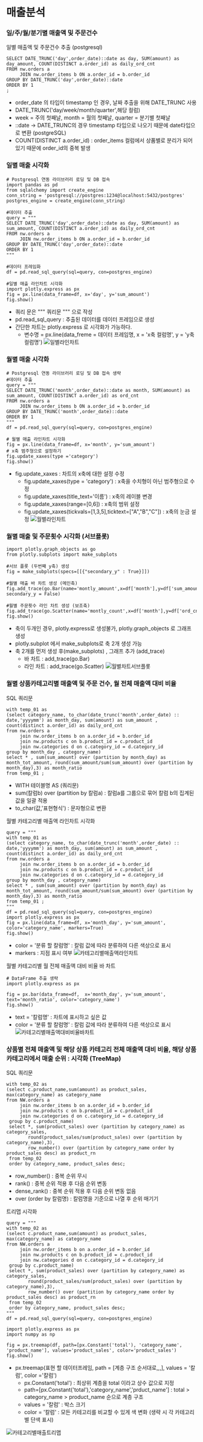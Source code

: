# 매출분석

### 일/주/월/분기별 매출액 및 주문건수
일별 매출액 및 주문건수 추출 (postgresql)

```
SELECT DATE_TRUNC('day',order_date)::date as day, SUM(amount) as day_amount, COUNT(DISTINCT a.order_id) as daily_ord_cnt
FROM nw.orders a
     JOIN nw.order_items b ON a.order_id = b.order_id 
GROUP BY DATE_TRUNC('day',order_date)::date
ORDER BY 1
;
```
- order_date 의 타입이 timestamp 인 경우, 날짜 추출을 위해 DATE_TRUNC 사용
- DATE_TRUNC('day/week/month/quarter',해당 컬럼)
- week = 주의 첫째날, month = 월의 첫째날, quarter = 분기별 첫째날
- ::date -> DATE_TRUNC의 경우 timestamp 타입으로 나오기 때문에 date타입으로 변환 (postgreSQL)
- COUNT(DISTINCT a.order_id) : order_items 컬럼에서 상품별로 분리가 되어있기 때문에 order_id의 중복 발생
  

### 일별 매출 시각화

```
# Postgresql 연동 라이브러리 로딩 및 DB 접속
import pandas as pd
from sqlalchemy import create_engine
conn_string = 'postgresql://postgres:1234@localhost:5432/postgres'
postgres_engine = create_engine(conn_string)

#데이터 추출
query = """
SELECT DATE_TRUNC('day',order_date)::date as day, SUM(amount) as sum_amount, COUNT(DISTINCT a.order_id) as daily_ord_cnt
FROM nw.orders a
     JOIN nw.order_items b ON a.order_id = b.order_id 
GROUP BY DATE_TRUNC('day',order_date)::date
ORDER BY 1
"""

#데이터 프레임화
df = pd.read_sql_query(sql=query, con=postgres_engine)

#일별 매출 라인차트 시각화
import plotly.express as px
fig = px.line(data_frame=df, x='day', y='sum_amount')
fig.show()
```
- 쿼리 문은 """ 쿼리문 """ 으로 작성
- pd.read_sql_query : 추출된 데이터를 데이터 프레임으로 생성
- 간단한 차트는 plotly.express 로 시각화가 가능하다.
  - 변수명 = px.line(data_freme = 데이터 프레임명, x = 'x축 컬럼명', y = 'y축 컬럼명')
![일별라인차트](https://github.com/applesatang/TIL/blob/main/%EC%82%AC%EB%A1%80%EB%A1%9C%20%EB%B0%B0%EC%9A%B0%EB%8A%94%20SQL/img/001.png)

### 월별 매출 시각화
```
# Postgresql 연동 라이브러리 로딩 및 DB 접속 생략
#데이터 추출
query = """
SELECT DATE_TRUNC('month',order_date)::date as month, SUM(amount) as sum_amount, COUNT(DISTINCT a.order_id) as ord_cnt
FROM nw.orders a
     JOIN nw.order_items b ON a.order_id = b.order_id 
GROUP BY DATE_TRUNC('month',order_date)::date
ORDER BY 1
"""
df = pd.read_sql_query(sql=query, con=postgres_engine)

# 월별 매출 라인차트 시각화
fig = px.line(data_frame=df, x='month', y='sum_amount')
# x축 범주형으로 설정하기
fig.update_xaxes(type ='category')
fig.show()
```
- fig.update_xaxes : 차트의 x축에 대한 설정 수정
  - fig.update_xaxes(type = 'category') : x축을 수치형이 아닌 범주형으로 수정
  - fig.update_xaxes(title_text='이름') : x축의 레이블 변경
  - fig.update_xaxes(range=[0,6]) : x축의 범위 설정
  - fig.update_xaxes(tickvals=[1,3,5],ticktext=["A","B","C"]) : x축의 눈금 설정
![월별라인차트](https://github.com/applesatang/TIL/blob/main/%EC%82%AC%EB%A1%80%EB%A1%9C%20%EB%B0%B0%EC%9A%B0%EB%8A%94%20SQL/img/002.png)


### 월별 매출 및 주문횟수 시각화 (서브플롯)
```
import plotly.graph_objects as go
from plotly.subplots import make_subplots

#서브 플롯 (두번째 y축) 생성
fig = make_subplots(specs=[[{"secondary_y" : True}]])

#월별 매출 바 차트 생성 (메인축)
fig.add_trace(go.Bar(name='montly_amount',x=df['month'],y=df['sum_amount']), secondary_y = False)

#월별 주문횟수 라인 차트 생성 (보조축)
fig.add_trace(go.Scatter(name='montly_count',x=df['month'],y=df['ord_cnt']),secondary_y=True)
fig.show()

```
- 축이 두개인 경우, plotly.express로 생성불가, plotly.graph_objects 로 그래프 생성
- plotly.subplot 에서 make_subplots로 축 2개 생성 가능
- 축 2개를 먼저 생성 후(make_subplots) , 그래프 추가 (add_trace)
  - 바 차트 : add_trace(go.Bar)
  - 라인 차트 : add_trace(go.Scatter)
![월별차트서브플롯](https://github.com/applesatang/TIL/blob/main/%EC%82%AC%EB%A1%80%EB%A1%9C%20%EB%B0%B0%EC%9A%B0%EB%8A%94%20SQL/img/003.png)


### 월별 상품카테고리별 매출액 및 주문 건수, 월 전체 매출액 대비 비율
SQL 쿼리문
```
with temp_01 as 
(select category_name, to_char(date_trunc('month',order_date) :: date,'yyyymm') as month_day, sum(amount) as sum_amount , count(distinct a.order_id) as daily_ord_cnt
from nw.orders a
     join nw.order_items b on a.order_id = b.order_id 
     join nw.products c on b.product_id = c.product_id 
     join nw.categories d on c.category_id = d.category_id 
group by month_day , category_name)
select * , sum(sum_amount) over (partition by month_day) as month_tot_amount, round(sum_amount/sum(sum_amount) over (partition by month_day),3) as month_ratio
from temp_01 ;
```
- WITH 테이블명 AS (쿼리문)
- sum(칼럼b) over (partition by 칼럼a) : 칼럼a를 그룹으로 묶어 칼럼 b의 집계된 값을 일괄 적용
- to_char(값,'표현형식') : 문자형으로 변환

월별 카테고리별 매출액 라인차트 시각화
```
query = """
with temp_01 as 
(select category_name, to_char(date_trunc('month',order_date) :: date,'yyyymm') as month_day, sum(amount) as sum_amount , count(distinct a.order_id) as daily_ord_cnt
from nw.orders a
     join nw.order_items b on a.order_id = b.order_id 
     join nw.products c on b.product_id = c.product_id 
     join nw.categories d on c.category_id = d.category_id 
group by month_day , category_name)
select * , sum(sum_amount) over (partition by month_day) as month_tot_amount, round(sum_amount/sum(sum_amount) over (partition by month_day),3) as month_ratio
from temp_01 ;
"""
df = pd.read_sql_query(sql=query, con=postgres_engine)
import plotly.express as px
fig = px.line(data_frame=df, x='month_day', y='sum_amount', color='category_name', markers=True)
fig.show()
```
- color = '분류 할 칼럼명' : 칼럼 값에 따라 분류하여 다른 색상으로 표시
- markers : 지점 표시 여부
![카테고리별매출액라인차트](https://github.com/applesatang/TIL/blob/main/%EC%82%AC%EB%A1%80%EB%A1%9C%20%EB%B0%B0%EC%9A%B0%EB%8A%94%20SQL/img/004.png)

월별 카테고리별 월 전체 매출액 대비 비율 바 차트
```
# DataFrame 추출 생략
import plotly.express as px

fig = px.bar(data_frame=df,  x='month_day', y='sum_amount', text='month_ratio', color='category_name')
fig.show()
```
- text = '칼럼명' : 차트에 표시하고 싶은 값
- color = '분류 할 칼럼명' : 칼럼 값에 따라 분류하여 다른 색상으로 표시
![카테고리별매출액대비비율바차트](https://github.com/applesatang/TIL/blob/main/%EC%82%AC%EB%A1%80%EB%A1%9C%20%EB%B0%B0%EC%9A%B0%EB%8A%94%20SQL/img/005.png)




### 상품별 전체 매출액 및 해당 상품 카테고리 전체 매출액 대비 비율, 해당 상품카테고리에서 매출 순위 : 시각화 (TreeMap)
SQL 쿼리문
```
with temp_02 as
(select c.product_name,sum(amount) as product_sales, max(category_name) as category_name
from NW.orders a
     join nw.order_items b on a.order_id = b.order_id 
     join nw.products c on b.product_id = c.product_id 
     join nw.categories d on c.category_id = d.category_id 
 group by c.product_name)
 select *, sum(product_sales) over (partition by category_name) as category_sales, 
        round(product_sales/sum(product_sales) over (partition by category_name),3), 
        row_number() over (partition by category_name order by product_sales desc) as product_rn
 from temp_02
 order by category_name, product_sales desc;
 ```
 - row_number() : 중복 순위 무시
 - rank() : 중복 순위 적용 후 다음 순위 변동
 - dense_rank() : 중복 순위 적용 후 다음 순위 변동 없음
 - over (order by 칼럼명) : 칼럼명을 기준으로 나열 후 순위 매기기
  
트리맵 시각화
```
query = """
with temp_02 as
(select c.product_name,sum(amount) as product_sales, max(category_name) as category_name
from NW.orders a
     join nw.order_items b on a.order_id = b.order_id 
     join nw.products c on b.product_id = c.product_id 
     join nw.categories d on c.category_id = d.category_id 
 group by c.product_name)
 select *, sum(product_sales) over (partition by category_name) as category_sales, 
        round(product_sales/sum(product_sales) over (partition by category_name),3), 
        row_number() over (partition by category_name order by product_sales desc) as product_rn
 from temp_02
 order by category_name, product_sales desc;
"""
df = pd.read_sql_query(sql=query, con=postgres_engine)

import plotly.express as px
import numpy as np

fig = px.treemap(df, path=[px.Constant('total'), 'category_name', 'product_name'], values='product_sales', color='product_sales')
fig.show()
```
- px.treemap(표현 할 데이터프레임, path = [계층 구조 순서대로,,,], values = '칼럼', color ='칼럼')
  -  px.Constant('total') : 최상위 계층을 total 이라고 상수 값으로 지정
  -  path=[px.Constant('total'),'category_name','prduct_name'] : total > category_name > product_name 순으로 계층 구조
  -  values = '칼럼' : 박스 크기
  -  color = '칼럼' : 모든 카테고리를 비교할 수 있게 색 변화 (생략 시 각 카테고리별 단색 표시)
  
![카테고리별매출트리맵](https://github.com/applesatang/TIL/blob/main/%EC%82%AC%EB%A1%80%EB%A1%9C%20%EB%B0%B0%EC%9A%B0%EB%8A%94%20SQL/img/006.png)